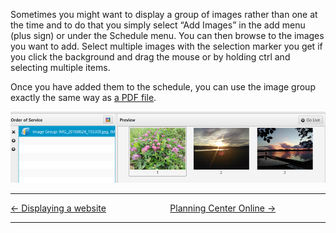 Sometimes you might want to display a group of images rather than one at
the time and to do that you simply select “Add Images” in the add menu
(plus sign) or under the Schedule menu. You can then browse to the
images you want to add. Select multiple images with the selection marker
you get if you click the background and drag the mouse or by holding
ctrl and selecting multiple items.

Once you have added them to the schedule, you can use the image group
exactly the same way as [a PDF file](Displaying_a_PDF.md "Displaying a PDF").

![](Image_group_example.png)

-----



[← Displaying a website](Displaying_a_website.md "Displaying a website")
&nbsp;&nbsp;&nbsp;&nbsp;&nbsp;&nbsp;&nbsp;&nbsp;&nbsp;&nbsp;&nbsp;&nbsp;&nbsp;&nbsp;&nbsp;&nbsp;&nbsp;&nbsp;&nbsp;&nbsp;&nbsp;&nbsp;&nbsp;&nbsp; [Planning Center Online
→](Planning_Center_Online.md "Planning Center Online")

---
